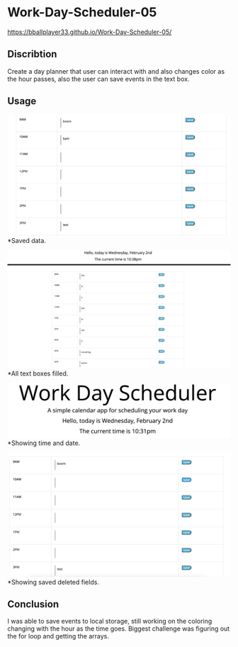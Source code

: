 # Work-Day-Scheduler-05
https://bballplayer33.github.io/Work-Day-Scheduler-05/

## Discribtion
  Create a day planner that user can interact with and also changes color as the hour passes, also the user can save events in the text box.

## Usage

![alt text](assets/screens/showing-saved.png)
  *Saved data. 

![alt text](assets/screens/all-fields.png)
  *All text boxes filled. 

![alt text](assets/screens/time-and-date.png)
  *Showing time and date. 

![alt text](assets/screens/showing-delete.png)
  *Showing saved deleted fields. 

## Conclusion
  I was able to save events to local storage, still working on the coloring changing with the hour as the time goes. Biggest challenge was figuring out the for loop and getting the arrays. 
